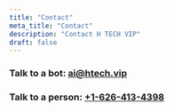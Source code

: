 ```yaml
---
title: "Contact"
meta_title: "Contact"
description: "Contact H TECH VIP"
draft: false
---
```


### Talk to a bot: ai@htech.vip

### Talk to a person: [+1-626-413-4398](tel:+16264134398)

